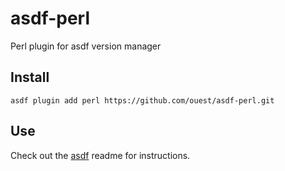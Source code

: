 # asdf-perl

Perl plugin for asdf version manager

## Install

```
asdf plugin add perl https://github.com/ouest/asdf-perl.git
```

## Use

Check out the [asdf](https://github.com/asdf-vm/asdf) readme for instructions.
